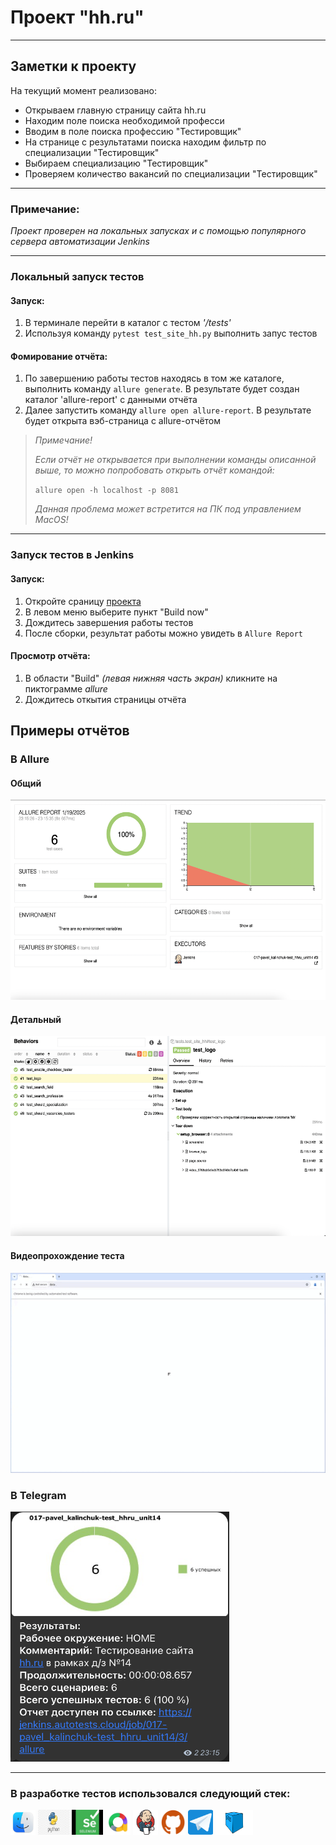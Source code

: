 # Проект "hh.ru"
___


## Заметки к проекту
На текущий момент реализовано:
- Открываем главную страницу сайта hh.ru
- Находим поле поиска необходимой професси
- Вводим в поле поиска профессию "Тестировщик"
- На странице с результатами поиска находим фильтр по специализации "Тестировщик"
- Выбираем специализацию "Тестировщик"
- Проверяем количество вакансий по специализации "Тестировщик"

___ 
### Примечание:
*Проект проверен на локальных запусках и с помощью популярного сервера автоматизации Jenkins*
___

### Локальный запуск тестов

#### Запуск:
1. В терминале перейти в каталог с тестом *'/tests'*
2. Используя команду `pytest test_site_hh.py` выполнить запус тестов
#### Фомирование отчёта:
1. По завершению работы тестов находясь в том же каталоге, выполнить команду `allure generate`. В результате будет создан каталог 'allure-report' с данными отчёта
2. Далее запустить команду `allure open allure-report`. В результате будет открыта вэб-страница с allure-отчётом

> *Примечание!* 
> 
> *Если отчёт не открывается при выполнении команды описанной выше, то можно попробовать открыть отчёт командой:* 
> 
>`allure open -h localhost -p 8081`
> 
>*Данная проблема может встретится на ПК под управлением MacOS!*
___


### Запуск тестов в Jenkins

#### Запуск:
1. Откройте сраницу [проекта](https://jenkins.autotests.cloud/job/017-pavel_kalinchuk-test_hhru_unit14/)
2. В левом меню выберите пункт "Build now"
3. Дождитесь завершения работы тестов
5. После сборки, результат работы можно увидеть в ``Allure Report``

#### Просмотр отчёта:
1. В области "Build" *(левая нижняя часть экран)* кликните на пиктограмме *allure*
2. Дождитесь откытия страницы отчёта

## Примеры отчётов

### В Allure

#### Общий
<img src="resources/allure_general.png" width="630" height="320"/>

#### Детальный

<img src="resources/allure_detailed.png" width="630" height="320"/>

#### Видеопрохождение теста

<img src="resources/pytest.ini.gif" width="630" height="320"/>

### В Telegram

<img src="resources/telegram_report.png" width="350" height="400"/>

---
### В разработке тестов использовался следующий стек:  
<img src="resources/macos.png" height="40" width="40" />
<img src="resources/python.jpg" height="40" width="50" />
<img src="resources/selenium.jpg" height="40" width="50" />
<img src="resources/allure.png" height="40" width="40" />
<img src="resources/jenkins.svg" height="40" width="40" />
<img src="resources/github.png" height="40" width="40" />
<img src="resources/telegram.png" height="40" width="40" />
<img src="resources/selenoid.jpg" height="40" width="60" />

